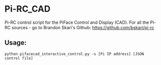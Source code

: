 Pi-RC_CAD
=========

Pi-RC control script for the PiFace Control and Display (CAD). For all the Pi-RC sources - go to Brandon Skari's Github: https://github.com/bskari/pi-rc

Usage:
------

	python pifacecad_interactive_control.py -s [Pi IP address] [JSON control file]
